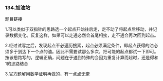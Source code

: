 ### 134.加油站

[题目链接](https://leetcode-cn.com/problems/gas-station/)

1.可以类似于双指针的思路选一个起点开始往后走，走不动了将起点后移动，并记录数据变化。反复这样，如果可以走通必然会首尾相接，走不通会再次回到起点。

2.经过试写之后，发现起点不必遍历搜索，起点必须满足条件，即起点获得的油必须多于到达下一个点的油。因此不需要试那么多次，把可能的起点都试一下即可。按该思路写的，逻辑正确，问题在于遇到特殊的会因为重复计算而超时，还是得和1的思路结合

3.官方题解用数学证明再做的，有一点点无奈